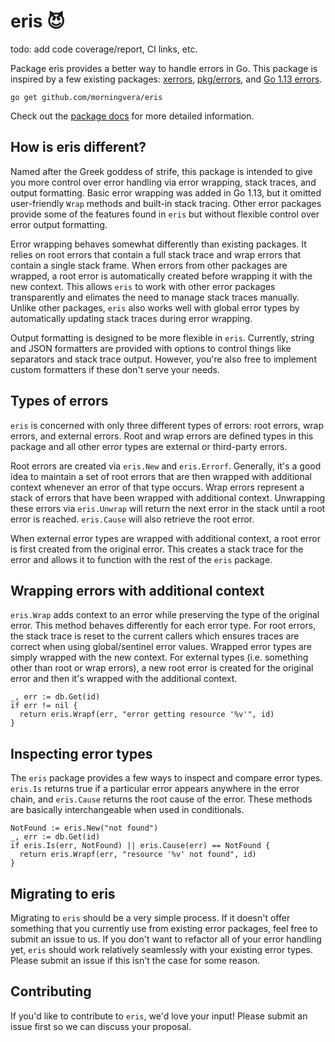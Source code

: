 # eris 😈

todo: add code coverage/report, CI links, etc.

Package eris provides a better way to handle errors in Go. This package is inspired by a few existing packages: [xerrors](https://github.com/golang/xerrors), [pkg/errors](https://github.com/pkg/errors), and [Go 1.13 errors](https://golang.org/pkg/errors/).

`go get github.com/morningvera/eris`

Check out the [package docs](https://godoc.org/github.com/morningvera/eris) for more detailed information.

## How is eris different?

Named after the Greek goddess of strife, this package is intended to give you more control over error handling via error wrapping, stack traces, and output formatting. Basic error wrapping was added in Go 1.13, but it omitted user-friendly `Wrap` methods and built-in stack tracing. Other error packages provide some of the features found in `eris` but without flexible control over error output formatting.

Error wrapping behaves somewhat differently than existing packages. It relies on root errors that contain a full stack trace and wrap errors that contain a single stack frame. When errors from other packages are wrapped, a root error is automatically created before wrapping it with the new context. This allows `eris` to work with other error packages transparently and elimates the need to manage stack traces manually. Unlike other packages, `eris` also works well with global error types by automatically updating stack traces during error wrapping.

Output formatting is designed to be more flexible in `eris`. Currently, string and JSON formatters are provided with options to control things like separators and stack trace output. However, you're also free to implement custom formatters if these don't serve your needs.

## Types of errors

`eris` is concerned with only three different types of errors: root errors, wrap errors, and external errors. Root and wrap errors are defined types in this package and all other error types are external or third-party errors.

Root errors are created via `eris.New` and `eris.Errorf`. Generally, it's a good idea to maintain a set of root errors that are then wrapped with additional context whenever an error of that type occurs. Wrap errors represent a stack of errors that have been wrapped with additional context. Unwrapping these errors via `eris.Unwrap` will return the next error in the stack until a root error is reached. `eris.Cause` will also retrieve the root error.

When external error types are wrapped with additional context, a root error is first created from the original error. This creates a stack trace for the error and allows it to function with the rest of the `eris` package.

## Wrapping errors with additional context

`eris.Wrap` adds context to an error while preserving the type of the original error. This method behaves differently for each error type. For root errors, the stack trace is reset to the current callers which ensures traces are correct when using global/sentinel error values. Wrapped error types are simply wrapped with the new context. For external types (i.e. something other than root or wrap errors), a new root error is created for the original error and then it's wrapped with the additional context.

```golang
_, err := db.Get(id)
if err != nil {
  return eris.Wrapf(err, "error getting resource '%v'", id)
}
```

## Inspecting error types

The `eris` package provides a few ways to inspect and compare error types. `eris.Is` returns true if a particular error appears anywhere in the error chain, and `eris.Cause` returns the root cause of the error. These methods are basically interchangeable when used in conditionals.

```golang
NotFound := eris.New("not found")
_, err := db.Get(id)
if eris.Is(err, NotFound) || eris.Cause(err) == NotFound {
  return eris.Wrapf(err, "resource '%v' not found", id)
}
```

## Migrating to eris

Migrating to `eris` should be a very simple process. If it doesn't offer something that you currently use from existing error packages, feel free to submit an issue to us. If you don't want to refactor all of your error handling yet, `eris` should work relatively seamlessly with your existing error types. Please submit an issue if this isn't the case for some reason.

## Contributing

If you'd like to contribute to `eris`, we'd love your input! Please submit an issue first so we can discuss your proposal.
